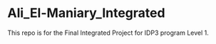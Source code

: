 # Ali_El-Maniary_Integrated
This repo is for the Final Integrated Project for IDP3 program Level 1.
